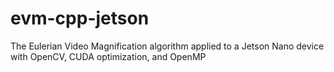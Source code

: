 # evm-cpp-jetson
The Eulerian Video Magnification algorithm applied to a Jetson Nano device with OpenCV, CUDA optimization, and OpenMP
